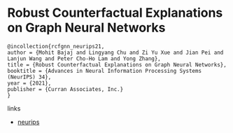 # Robust Counterfactual Explanations on Graph Neural Networks

```
@incollection{rcfgnn_neurips21,
author = {Mohit Bajaj and Lingyang Chu and Zi Yu Xue and Jian Pei and Lanjun Wang and Peter Cho-Ho Lam and Yong Zhang},
title = {Robust Counterfactual Explanations on Graph Neural Networks},
booktitle = {Advances in Neural Information Processing Systems (NeurIPS) 34},
year = {2021},
publisher = {Curran Associates, Inc.}
}
```

links
- [neurips](https://neurips.cc/Conferences/2021/ScheduleMultitrack?event=26674)

